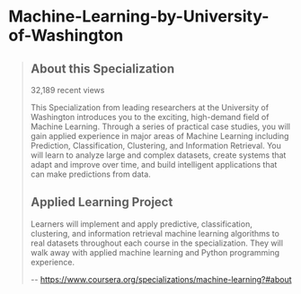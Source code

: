 # Machine-Learning-by-University-of-Washington
> ## About this Specialization
> 
> 32,189 recent views
> 
> This Specialization from leading researchers at the University of Washington introduces you to the exciting, high-demand field of Machine Learning. Through a series of practical case studies, you will gain applied experience in major areas of Machine Learning including Prediction, Classification, Clustering, and Information Retrieval. You will learn to analyze large and complex datasets, create systems that adapt and improve over time, and build intelligent applications that can make predictions from data.
> 
> ## Applied Learning Project
> 
> Learners will implement and apply predictive, classification, clustering, and information retrieval machine learning algorithms to real datasets throughout each course in the specialization. They will walk away with applied machine learning and Python programming experience.
>
> -- https://www.coursera.org/specializations/machine-learning?#about
